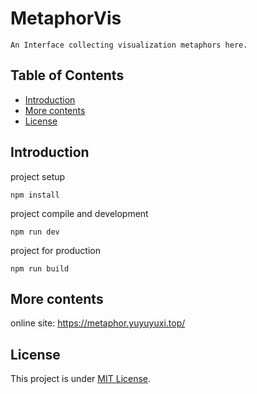# MetaphorVis

    An Interface collecting visualization metaphors here.

## Table of Contents

- [Introduction](#introduction)
- [More contents](#more-contents)
- [License](#license)

## Introduction

project setup

    npm install
    
project compile and development

    npm run dev
    
project for production

    npm run build

## More contents
online site:
    https://metaphor.yuyuyuxi.top/

## License

This project is under [MIT License](https://github.com/WYXxixi999/MetapahorVis--main/blob/refactor/LICENSE).
